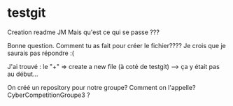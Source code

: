 # testgit
Creation readme JM
Mais qu'est ce qui se passe ???


Bonne question. Comment tu as fait pour créer le fichier????
Je crois que je saurais pas répondre :(

J'ai trouvé : le "+" => create a new file (à coté de testgit) --> ça y était pas au début...

On créé un repository pour notre groupe? Comment on l'appelle? CyberCompetitionGroupe3 ?
